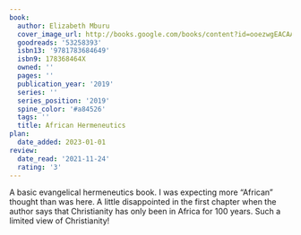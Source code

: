 ```yaml
---
book:
  author: Elizabeth Mburu
  cover_image_url: http://books.google.com/books/content?id=ooezwgEACAAJ&printsec=frontcover&img=1&zoom=1&source=gbs_api
  goodreads: '53258393'
  isbn13: '9781783684649'
  isbn9: 178368464X
  owned: ''
  pages: ''
  publication_year: '2019'
  series: ''
  series_position: '2019'
  spine_color: '#a84526'
  tags: ''
  title: African Hermeneutics
plan:
  date_added: 2023-01-01
review:
  date_read: '2021-11-24'
  rating: '3'
---
```


A basic evangelical hermeneutics book. I was expecting more “African” thought than was here. A little disappointed in the first chapter when the author says that Christianity has only been in Africa for 100 years. Such a limited view of Christianity!
